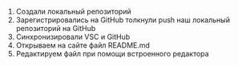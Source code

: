 1. Создали локальный репозиторий
2. Зарегистрировались на GitHub толкнули push наш локальный репозиторий на GitHub
3. Синхронизировали VSC и GitHub
4. Открываем на сайте файл README.md
5. Редактируем файл при помощи встроенного редактора
